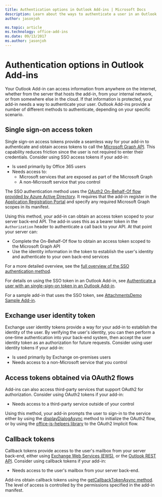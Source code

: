 ```yaml
---
title: Authentication options in Outlook Add-ins | Microsoft Docs
description: Learn about the ways to authenticate a user in an Outlook Add-in.
author: jasonjoh

ms.topic: article
ms.technology: office-add-ins
ms.date: 09/13/2017
ms.author: jasonjoh
---
```


# Authentication options in Outlook Add-ins

Your Outlook Add-in can access information from anywhere on the internet, whether from the server that hosts the add-in, from your internal network, or from somewhere else in the cloud. If that information is protected, your add-in needs a way to authenticate your user. Outlook Add-ins provide a number of different methods to authenticate, depending on your specific scenario.

## Single sign-on access token

Single sign-on access tokens provide a seamless way for your add-in to authenticate and obtain access tokens to call the [Microsoft Graph API](https://developer.microsoft.com/en-us/graph/docs/concepts/overview). This capability reduces friction since the user is not required to enter their credentials. Consider using SSO access tokens if your add-in:

- Is used primarily by Office 365 users
- Needs access to:
    - Microsoft services that are exposed as part of the Microsoft Graph
    - A non-Microsoft service that you control

The SSO authentication method uses the [OAuth2 On-Behalf-Of flow provided by Azure Active Directory](https://docs.microsoft.com/en-us/azure/active-directory/develop/active-directory-v2-protocols-oauth-on-behalf-of). It requires that the add-in register in the [Application Registration Portal](https://apps.dev.microsoft.com/) and specify any required Microsoft Graph scopes in its manifest.

Using this method, your add-in can obtain an access token scoped to your server back-end API. The add-in uses this as a bearer token in the `Authorization` header to authenticate a call back to your API. At that point your server can:

- Complete the On-Behalf-Of flow to obtain an access token scoped to the Microsoft Graph API
- Use the identity information in the token to establish the user's identity and authenticate to your own back-end services

For a more detailed overview, see the [full overview of the SSO authentication method](https://dev.office.com/docs/add-ins/develop/sso-in-office-add-ins).

For details on using the SSO token in an Outlook Add-in, see [Authenticate a user with an single-sign-on token in an Outlook Add-in](authenticate-a-user-with-an-sso-token.md).

For a sample add-in that uses the SSO token, see [AttachmentsDemo Sample Add-in](https://github.com/OfficeDev/outlook-add-in-attachments-demo).

## Exchange user identity token

Exchange user identity tokens provide a way for your add-in to establish the identity of the user. By verifying the user's identity, you can then perform a one-time authentication into your back-end system, then accept the user identity token as an authorization for future requests. Consider using user identity tokens if your add-in:

- Is used primarily by Exchange on-premises users
- Needs access to a non-Microsoft service that you control

## Access tokens obtained via OAuth2 flows

Add-ins can also access third-party services that support OAuth2 for authorization. Consider using OAuth2 tokens if your add-in:

- Needs access to a third-party service outside of your control

Using this method, your add-in prompts the user to sign-in to the service either by using the [displayDialogAsync](https://dev.office.com/reference/add-ins/shared/officeui.displaydialogasync?product=outlook) method to initialize the OAuth2 flow, or by using the [office-js-helpers library](https://github.com/OfficeDev/office-js-helpers) to the OAuth2 Implicit flow.

## Callback tokens

Callback tokens provide access to the user's mailbox from your server back-end, either using [Exchange Web Services (EWS)](https://docs.microsoft.com/en-us/exchange/client-developer/exchange-web-services/explore-the-ews-managed-api-ews-and-web-services-in-exchange), or the [Outlook REST API](https://msdn.microsoft.com/en-us/office/office365/api/use-outlook-rest-api). Consider using callback tokens if your add-in:

- Needs access to the user's mailbox from your server back-end.

Add-ins obtain callback tokens using the [getCallbackTokenAsync method](https://dev.office.com/reference/add-ins/outlook/1.5/Office.context.mailbox?product=outlook). The level of access is controlled by the permissions specified in the add-in manifest.